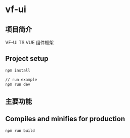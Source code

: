# vf-ui

## 项目简介

VF-UI TS VUE 组件框架

## Project setup

```bash
npm install

// run example
npm run dev
```

## 主要功能

## Compiles and minifies for production

```
npm run build
```
